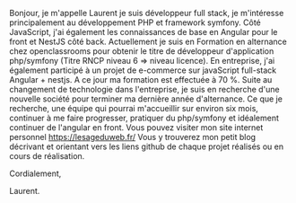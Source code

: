Bonjour, je m'appelle Laurent je suis développeur full stack, je m'intéresse principalement au développement PHP et framework symfony.
Côté JavaScript, j'ai également les connaissances de base en Angular pour le front et NestJS côté back.
Actuellement je suis en Formation en alternance chez openclassrooms pour obtenir le titre de développeur d'application php/symfony (Titre RNCP niveau 6 => niveau licence).
En entreprise, j'ai également participé à un projet de e-commerce sur javaScript full-stack Angular + nestjs.
A ce jour ma formation est effectuée à 70 %. 
Suite au changement de technologie dans l'entreprise, je suis en recherche d'une nouvelle société pour terminer ma dernière année d'alternance. 
Ce que je recherche, une équipe qui pourrai m'accueillir sur environ six mois, continuer à me faire progresser, pratiquer du php/symfony et idéalement
continuer de l'angular en front.
Vous pouvez visiter mon site internet personnel https://lesageduweb.fr/
Vous y trouverez mon petit blog décrivant et orientant vers les liens github de chaque projet réalisés ou en cours de réalisation.

Cordialement,

Laurent.
